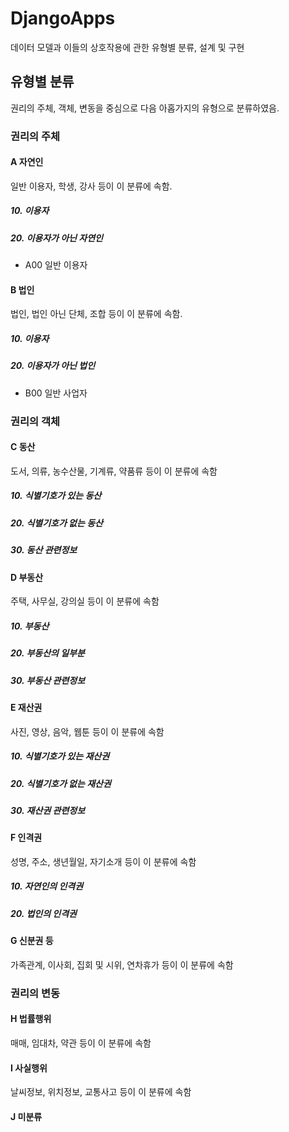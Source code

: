 # DjangoApps
데이터 모델과 이들의 상호작용에 관한 유형별 분류, 설계 및 구현

## 유형별 분류
권리의 주체, 객체, 변동을 중심으로 다음 아홉가지의 유형으로 분류하였음.

### 권리의 주체

#### A 자연인
일반 이용자, 학생, 강사 등이 이 분류에 속함.
##### 10. 이용자
##### 20. 이용자가 아닌 자연인
* A00 일반 이용자

#### B 법인
법인, 법인 아닌 단체, 조합 등이 이 분류에 속함.
##### 10. 이용자
##### 20. 이용자가 아닌 법인

* B00 일반 사업자

### 권리의 객체

#### C 동산
도서, 의류, 농수산물, 기계류, 약품류 등이 이 분류에 속함
##### 10. 식별기호가 있는 동산
##### 20. 식별기호가 없는 동산
##### 30. 동산 관련정보

#### D 부동산
주택, 사무실, 강의실 등이 이 분류에 속함
##### 10. 부동산
##### 20. 부동산의 일부분
##### 30. 부동산 관련정보


#### E 재산권
사진, 영상, 음악, 웹툰 등이 이 분류에 속함
##### 10. 식별기호가 있는 재산권
##### 20. 식별기호가 없는 재산권
##### 30. 재산권 관련정보


#### F 인격권
성명, 주소, 생년월일, 자기소개 등이 이 분류에 속함
##### 10. 자연인의 인격권
##### 20. 법인의 인격권

#### G 신분권 등
가족관계, 이사회, 집회 및 시위, 연차휴가 등이 이 분류에 속함

### 권리의 변동

#### H 법률행위
매매, 임대차, 약관 등이 이 분류에 속함

#### I 사실행위
날씨정보, 위치정보, 교통사고 등이 이 분류에 속함

#### J 미분류